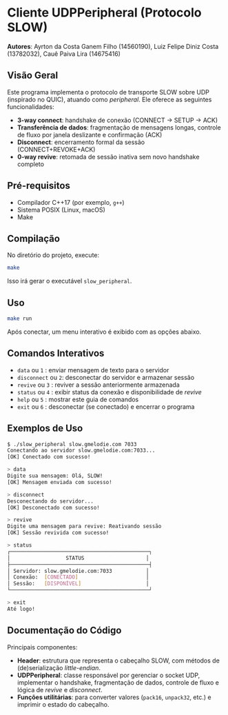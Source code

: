 # Cliente UDPPeripheral (Protocolo SLOW)

**Autores**: Ayrton da Costa Ganem Filho (14560190), Luiz Felipe Diniz Costa (13782032), Cauê Paiva Lira (14675416)

## Visão Geral

Este programa implementa o protocolo de transporte SLOW sobre UDP (inspirado no QUIC), atuando como *peripheral*. Ele oferece as seguintes funcionalidades:

* **3-way connect**: handshake de conexão (CONNECT → SETUP → ACK)
* **Transferência de dados**: fragmentação de mensagens longas, controle de fluxo por janela deslizante e confirmação (ACK)
* **Disconnect**: encerramento formal da sessão (CONNECT+REVOKE+ACK)
* **0-way revive**: retomada de sessão inativa sem novo handshake completo

## Pré-requisitos

* Compilador C++17 (por exemplo, `g++`)
* Sistema POSIX (Linux, macOS)
* Make

## Compilação

No diretório do projeto, execute:

```bash
make
```

Isso irá gerar o executável `slow_peripheral`.

## Uso

```bash
make run
```

Após conectar, um menu interativo é exibido com as opções abaixo.

## Comandos Interativos

* `data` ou `1`      : enviar mensagem de texto para o servidor
* `disconnect` ou `2`: desconectar do servidor e armazenar sessão
* `revive` ou `3`    : reviver a sessão anteriormente armazenada
* `status` ou `4`    : exibir status da conexão e disponibilidade de *revive*
* `help` ou `5`      : mostrar este guia de comandos
* `exit` ou `6`      : desconectar (se conectado) e encerrar o programa

## Exemplos de Uso

```bash
$ ./slow_peripheral slow.gmelodie.com 7033
Conectando ao servidor slow.gmelodie.com:7033...
[OK] Conectado com sucesso!

> data
Digite sua mensagem: Olá, SLOW!
[OK] Mensagem enviada com sucesso!

> disconnect
Desconectando do servidor...
[OK] Desconectado com sucesso!

> revive
Digite uma mensagem para revive: Reativando sessão
[OK] Sessão revivida com sucesso!

> status
┌─────────────────────────────────────────────┐
│                  STATUS                    │
├─────────────────────────────────────────────┤
│ Servidor: slow.gmelodie.com:7033           │
│ Conexão:  [CONECTADO]                      │
│ Sessão:   [DISPONÍVEL]                     │
└─────────────────────────────────────────────┘

> exit
Até logo!
```

## Documentação do Código

Principais componentes:

* **Header**: estrutura que representa o cabeçalho SLOW, com métodos de (de)serialização *little-endian*.
* **UDPPeripheral**: classe responsável por gerenciar o socket UDP, implementar o handshake, fragmentação de dados, controle de fluxo e lógica de *revive* e *disconnect*.
* **Funções utilitárias**: para converter valores (`pack16`, `unpack32`, etc.) e imprimir o estado do cabeçalho.
